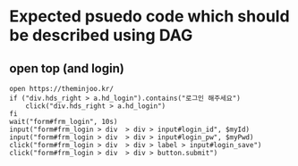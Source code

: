 # Expected psuedo code which should be described using DAG

## open top (and login)

```
open https://theminjoo.kr/
if ("div.hds_right > a.hd_login").contains("로그인 해주세요")
	click("div.hds_right > a.hd_login")
fi
wait("form#frm_login", 10s)
input("form#frm_login > div  > div > input#login_id", $myId)
input("form#frm_login > div  > div > input#login_pw", $myPwd)
click("form#frm_login > div  > div > label > input#login_save")
click("form#frm_login > div  > div > button.submit")
```